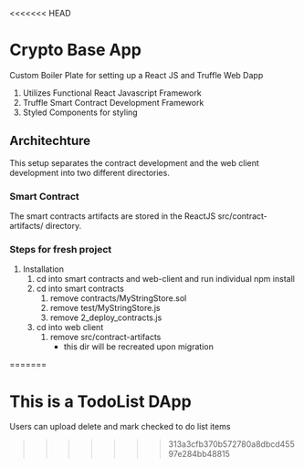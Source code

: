 <<<<<<< HEAD
# Crypto Base App #

Custom Boiler Plate for setting up a React JS and Truffle Web Dapp

1. Utilizes Functional React Javascript Framework
2. Truffle Smart Contract Development Framework
3. Styled Components for styling

## Architechture ##
This setup separates the contract development and the web client development into two different directories.



### Smart Contract ###
The smart contracts artifacts are stored in the ReactJS src/contract-artifacts/ directory.

### Steps for fresh project ###
1. Installation
    1. cd into smart contracts and web-client and run individual npm install
    2. cd into smart contracts
        1. remove contracts/MyStringStore.sol
        2. remove test/MyStringStore.js
        3. remove 2_deploy_contracts.js
    3. cd into web client
        1. remove src/contract-artifacts
            * this dir will be recreated upon migration

=======
# This is a TodoList DApp #
Users can upload delete and mark checked to do list items
>>>>>>> 313a3cfb370b572780a8dbcd45597e284bb48815
